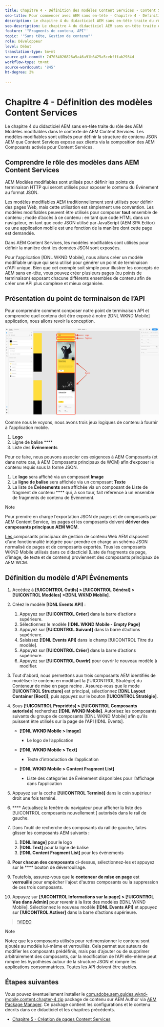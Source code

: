 ```yaml
---
title: Chapitre 4 - Définition des modèles Content Services - Content Services
seo-title: Pour commencer avec AEM sans en-tête - Chapitre 4 - Définition de modèles Content Services
description: Le chapitre 4 du didacticiel AEM sans en-tête traite du rôle des AEM Modèles modifiables dans le contexte de AEM Content Services. Les modèles modifiables sont utilisés pour définir la structure de contenu JSON AEM Content Services expose en fin de compte.
seo-description: Le chapitre 4 du didacticiel AEM sans en-tête traite du rôle des AEM Modèles modifiables dans le contexte de AEM Content Services. Les modèles modifiables sont utilisés pour définir la structure de contenu JSON AEM Content Services expose en fin de compte.
feature: '"Fragments de contenu, API"'
topic: '"Sans tête, Gestion de contenu"'
role: Développeur
level: Début
translation-type: tm+mt
source-git-commit: 7d7034026826a5a46a91b6425a5cebfffab2934d
workflow-type: tm+mt
source-wordcount: '845'
ht-degree: 2%

---
```



# Chapitre 4 - Définition des modèles Content Services

Le chapitre 4 du didacticiel AEM sans en-tête traite du rôle des AEM Modèles modifiables dans le contexte de AEM Content Services. Les modèles modifiables sont utilisés pour définir la structure de contenu JSON AEM que Content Services expose aux clients via la composition des AEM Composants activés pour Content Services.

## Comprendre le rôle des modèles dans AEM Content Services

AEM Modèles modifiables sont utilisés pour définir les points de terminaison HTTP qui seront utilisés pour exposer le contenu du Événement au format JSON.

Les modèles modifiables AEM traditionnellement sont utilisés pour définir des pages Web, mais cette utilisation est simplement une convention. Les modèles modifiables peuvent être utilisés pour composer **tout** ensemble de contenu ; mode d’accès à ce contenu : en tant que code HTML dans un navigateur, en tant que code JSON utilisé par JavaScript (AEM SPA Editor) ou une application mobile est une fonction de la manière dont cette page est demandée.

Dans AEM Content Services, les modèles modifiables sont utilisés pour définir la manière dont les données JSON sont exposées.

Pour l&#39;application [!DNL WKND Mobile], nous allons créer un modèle modifiable unique qui sera utilisé pour générer un point de terminaison d&#39;API unique. Bien que cet exemple soit simple pour illustrer les concepts de AEM sans en-tête, vous pouvez créer plusieurs pages (ou points de terminaison) exposant chacune différents ensembles de contenu afin de créer une API plus complexe et mieux organisée.

## Présentation du point de terminaison de l’API

Pour comprendre comment composer notre point de terminaison API et comprendre quel contenu doit être exposé à notre [!DNL WKND Mobile] application, nous allons revoir la conception.

![Décomposition de la page de l&#39;API événements](./assets/chapter-4/design-to-component-mapping.png)

Comme nous le voyons, nous avons trois jeux logiques de contenu à fournir à l&#39;application mobile.

1. **Logo**
2. Ligne de balise ****
3. Liste des **Événements**

Pour ce faire, nous pouvons associer ces exigences à AEM Composants (et dans notre cas, à AEM Composants principaux de WCM) afin d’exposer le contenu requis sous la forme JSON.

1. Le **logo** sera affiché via un composant **Image**
2. La **ligne de balise** sera affichée via un composant **Texte**
3. La liste de **Événements** sera affichée via un composant de Liste de fragment de contenu **** qui, à son tour, fait référence à un ensemble de fragments de contenu de Événement.

>[!NOTE]
>
>Pour prendre en charge l’exportation JSON de pages et de composants par AEM Content Service, les pages et les composants doivent **dériver des composants principaux AEM WCM**.
>
>[Les ](https://github.com/Adobe-Marketing-Cloud/aem-core-wcm-components) composants principaux de gestion de contenu Web AEM disposent d’une fonctionnalité intégrée pour prendre en charge un schéma JSON normalisé de pages et de composants exportés. Tous les composants WKND Mobile utilisés dans ce didacticiel (Liste de fragments de page, d’image, de texte et de contenu) proviennent des composants principaux de AEM WCM.

## Définition du modèle d&#39;API Événements

1. Accédez à **[!UICONTROL Outils] > [!UICONTROL Général] > [!UICONTROL Modèles] >[!DNL WKND Mobile]**.

1. Créez le modèle **[!DNL Events API]** :

   1. Appuyez sur **[!UICONTROL Créer]** dans la barre d’actions supérieure.
   1. Sélectionnez le modèle **[!DNL WKND Mobile - Empty Page]**
   1. Appuyez sur **[!UICONTROL Suivant]** dans la barre d’actions supérieure.
   1. Saisissez **[!DNL Events API]** dans le champ [!UICONTROL Titre du modèle].
   1. Appuyez sur **[!UICONTROL Créer]** dans la barre d’actions supérieure.
   1. Appuyez sur **[!UICONTROL Ouvrir]** pour ouvrir le nouveau modèle à modifier.

1. Tout d&#39;abord, nous permettons aux trois composants AEM identifiés de modéliser le contenu en modifiant la [!UICONTROL Stratégie] du Conteneur de mise en page racine . Assurez-vous que le mode **[!UICONTROL Structure]** est principal, sélectionnez **[!DNL Layout Container \[Root\]]**, puis appuyez sur le bouton **[!UICONTROL Stratégie]**.
1. Sous **[!UICONTROL Propriétés] > [!UICONTROL Composants autorisés]** recherchez **[!DNL WKND Mobile]**. Autorisez les composants suivants du groupe de composants [!DNL WKND Mobile] afin qu&#39;ils puissent être utilisés sur la page de l&#39;API [!DNL Events].

   * **[!DNL WKND Mobile > Image]**

      * Le logo de l’application
   * **[!DNL WKND Mobile > Text]**

      * Texte d’introduction de l’application
   * **[!DNL WKND Mobile > Content Fragment List]**

      * Liste des catégories de Événement disponibles pour l’affichage dans l’application



1. Appuyez sur la coche **[!UICONTROL Terminé]** dans le coin supérieur droit une fois terminé.
1. **** Actualisez la fenêtre du navigateur pour afficher la liste des  [!UICONTROL composants nouvellement ] autorisés dans le rail de gauche.
1. Dans l’outil de recherche des composants du rail de gauche, faites glisser les composants AEM suivants :
   1. **[!DNL Image]** pour le logo
   2. **[!DNL Text]** pour la ligne de balise
   3. **[!DNL Content Fragment List]** pour les événements
1. **Pour chacun des composants** ci-dessus, sélectionnez-les et appuyez sur le  **** bouton de déverrouillage.
1. Toutefois, assurez-vous que le **conteneur de mise en page** est **verrouillé** pour empêcher l&#39;ajout d&#39;autres composants ou la suppression de ces trois composants.
1. Appuyez sur **[!UICONTROL Informations sur la page] > [!UICONTROL Vue dans Admin]** pour revenir à la liste des modèles [!DNL WKND Mobile]. Sélectionnez le nouveau modèle **[!DNL Events API]** et appuyez sur **[!UICONTROL Activer]** dans la barre d’actions supérieure.

>[!VIDEO](https://video.tv.adobe.com/v/28342/?quality=12&learn=on)

>[!NOTE]
>
> Notez que les composants utilisés pour redimensionner le contenu sont ajoutés au modèle lui-même et verrouillés. Cela permet aux auteurs de modifier les composants prédéfinis, mais pas d’ajouter ou de supprimer arbitrairement des composants, car la modification de l’API elle-même peut rompre les hypothèses autour de la structure JSON et rompre les applications consommatrices. Toutes les API doivent être stables.

## Étapes suivantes

Vous pouvez éventuellement installer le [com.adobe.aem.guides.wknd-mobile.content.chapter-4.zip](https://github.com/adobe/aem-guides-wknd-mobile/releases/latest) package de contenu sur AEM Author via [AEM Package Manager](http://localhost:4502/crx/packmgr/index.jsp). Ce package contient les configurations et le contenu décrits dans ce didacticiel et les chapitres précédents.

* [Chapitre 5 - Création de pages Content Services](./chapter-5.md)
